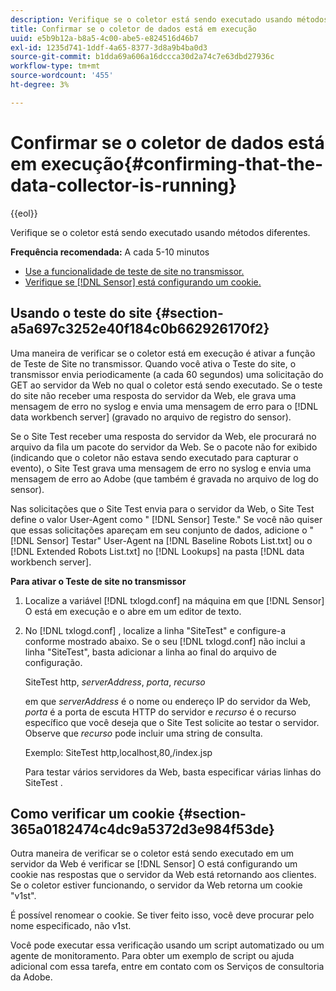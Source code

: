 ```yaml
---
description: Verifique se o coletor está sendo executado usando métodos diferentes.
title: Confirmar se o coletor de dados está em execução
uuid: e5b9b12a-b8a5-4c00-abe5-e824516d46b7
exl-id: 1235d741-1ddf-4a65-8377-3d8a9b4ba0d3
source-git-commit: b1dda69a606a16dccca30d2a74c7e63dbd27936c
workflow-type: tm+mt
source-wordcount: '455'
ht-degree: 3%

---
```


# Confirmar se o coletor de dados está em execução{#confirming-that-the-data-collector-is-running}

{{eol}}

Verifique se o coletor está sendo executado usando métodos diferentes.

**Frequência recomendada:** A cada 5-10 minutos

* [Use a funcionalidade de teste de site no transmissor.](../../../home/c-snsr-ovrvw/admin-sensor/c-data-cltr-rng.md#section-a5a697c3252e40f184c0b662926170f2)
* [Verifique se [!DNL Sensor] está configurando um cookie.](../../../home/c-snsr-ovrvw/admin-sensor/c-data-cltr-rng.md#section-365a0182474c4dc9a5372d3e984f53de)

## Usando o teste do site {#section-a5a697c3252e40f184c0b662926170f2}

Uma maneira de verificar se o coletor está em execução é ativar a função de Teste de Site no transmissor. Quando você ativa o Teste do site, o transmissor envia periodicamente (a cada 60 segundos) uma solicitação do GET ao servidor da Web no qual o coletor está sendo executado. Se o teste do site não receber uma resposta do servidor da Web, ele grava uma mensagem de erro no syslog e envia uma mensagem de erro para o [!DNL data workbench server] (gravado no arquivo de registro do sensor).

Se o Site Test receber uma resposta do servidor da Web, ele procurará no arquivo da fila um pacote do servidor da Web. Se o pacote não for exibido (indicando que o coletor não estava sendo executado para capturar o evento), o Site Test grava uma mensagem de erro no syslog e envia uma mensagem de erro ao Adobe (que também é gravada no arquivo de log do sensor).

Nas solicitações que o Site Test envia para o servidor da Web, o Site Test define o valor User-Agent como &quot; [!DNL Sensor] Teste.&quot; Se você não quiser que essas solicitações apareçam em seu conjunto de dados, adicione o &quot; [!DNL Sensor] Testar&quot; User-Agent na [!DNL Baseline Robots List.txt] ou o [!DNL Extended Robots List.txt] no [!DNL Lookups] na pasta [!DNL data workbench server].

**Para ativar o Teste de site no transmissor**

1. Localize a variável [!DNL txlogd.conf] na máquina em que [!DNL Sensor] O está em execução e o abre em um editor de texto.

1. No [!DNL txlogd.conf] , localize a linha &quot;SiteTest&quot; e configure-a conforme mostrado abaixo. Se o seu [!DNL txlogd.conf] não inclui a linha &quot;SiteTest&quot;, basta adicionar a linha ao final do arquivo de configuração.

   SiteTest http, *serverAddress*, *porta*, *recurso*

   em que *serverAddress* é o nome ou endereço IP do servidor da Web, *porta* é a porta de escuta HTTP do servidor e *recurso* é o recurso específico que você deseja que o Site Test solicite ao testar o servidor. Observe que *recurso* pode incluir uma string de consulta.

   Exemplo: SiteTest http,localhost,80,/index.jsp

   Para testar vários servidores da Web, basta especificar várias linhas do SiteTest .

## Como verificar um cookie {#section-365a0182474c4dc9a5372d3e984f53de}

Outra maneira de verificar se o coletor está sendo executado em um servidor da Web é verificar se [!DNL Sensor] O está configurando um cookie nas respostas que o servidor da Web está retornando aos clientes. Se o coletor estiver funcionando, o servidor da Web retorna um cookie &quot;v1st&quot;.

É possível renomear o cookie. Se tiver feito isso, você deve procurar pelo nome especificado, não v1st.

Você pode executar essa verificação usando um script automatizado ou um agente de monitoramento. Para obter um exemplo de script ou ajuda adicional com essa tarefa, entre em contato com os Serviços de consultoria da Adobe.
